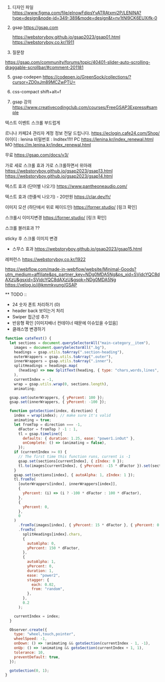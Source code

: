 1. 디자인 파일
   https://www.figma.com/file/eInowFdipsYvATRAtxmi2P/LENINA?type=design&node-id=349-389&mode=design&t=nv1tNl9CK6EUXifk-0

2. gsap
   https://gsap.com

   https://webstoryboy.github.io/gsap2023/gsap01.html
   https://webstoryboy.co.kr/1911

3. 질문창

https://gsap.com/community/forums/topic/40401-slider-auto-scrolling-draggable-scrollbar/#comment-201181

5. gsap codepen
   https://codepen.io/GreenSock/collections/?cursor=ZD0xJm89MCZwPTU=

6. css-compact
   shift+alt+f

7. gsap 강의
   https://www.creativecodingclub.com/courses/FreeGSAP3Express#sample

텍스트 이벤트
스크롤 부드럽게

르니나 카페24 관리자 계정 정보 전달 드립니다.
https://eclogin.cafe24.com/Shop/
아이디 : lenina
비밀번호 : Inditex11!!
PC https://lenina.kr/index_renewal.html
MO https://m.lenina.kr/index_renewal.html

무료 https://gsap.com/docs/v3/

가로 세로 스크롤 효과
가로 스크롤하면서 위아래
https://webstoryboy.github.io/gsap2023/gsap13.html
https://webstoryboy.github.io/gsap2023/gsap14.html

텍스트 효과 (단어별 나오기)
https://www.pantheoneaudio.com/

텍스트 효과 (한줄씩 나오기) - 20만원
https://clar.dev/fr/

이미지 모션 (하단에서 위로 페이드인)
https://forner.studio/ [링크 확인]

스크롤시 이미지변경
https://forner.studio/ [링크 확인]

스크롤 블러효과
??

sticky 후 스크롤 이미지 변경

- 스무스 효과
  https://webstoryboy.github.io/gsap2023/gsap15.html

레퍼런스
https://webstoryboy.co.kr/1922

https://webflow.com/made-in-webflow/website/Minimal-Goods?utm_medium=affiliate&ps_partner_key=NDg0MDA5Ng&ps_xid=SVjdcYQC8dAXzU&gsxid=SVjdcYQC8dAXzU&gspk=NDg0MDA5Ng
https://velog.io/@kmmkyung/GSAP

\*\* TODO ::

- 24 숫자 폰트 처리하기 (0)
- header back 보이는거 처리
- Swiper 접근성 추가
- 반응형 확인 [이미지배너 컨테이너 때문에 이슈있을 수있음]
- 클래스명 변경하기

```js
function cateTest() {
  let sections = document.querySelectorAll("main-category__item"),
    images = document.querySelectorAll(".bg"),
    headings = gsap.utils.toArray(".section-heading"),
    outerWrappers = gsap.utils.toArray(".outer"),
    innerWrappers = gsap.utils.toArray(".inner"),
    splitHeadings = headings.map(
      (heading) => new SplitText(heading, { type: "chars,words,lines", linesClass: "clip-text" })
    ),
    currentIndex = -1,
    wrap = gsap.utils.wrap(0, sections.length),
    animating;

  gsap.set(outerWrappers, { yPercent: 100 });
  gsap.set(innerWrappers, { yPercent: -100 });

  function gotoSection(index, direction) {
    index = wrap(index); // make sure it's valid
    animating = true;
    let fromTop = direction === -1,
      dFactor = fromTop ? -1 : 1,
      tl = gsap.timeline({
        defaults: { duration: 1.25, ease: "power1.inOut" },
        onComplete: () => (animating = false),
      });
    if (currentIndex >= 0) {
      // The first time this function runs, current is -1
      gsap.set(sections[currentIndex], { zIndex: 0 });
      tl.to(images[currentIndex], { yPercent: -15 * dFactor }).set(sections[currentIndex], { autoAlpha: 0 });
    }
    gsap.set(sections[index], { autoAlpha: 1, zIndex: 1 });
    tl.fromTo(
      [outerWrappers[index], innerWrappers[index]],
      {
        yPercent: (i) => (i ? -100 * dFactor : 100 * dFactor),
      },
      {
        yPercent: 0,
      },
      0
    )
      .fromTo(images[index], { yPercent: 15 * dFactor }, { yPercent: 0 }, 0)
      .fromTo(
        splitHeadings[index].chars,
        {
          autoAlpha: 0,
          yPercent: 150 * dFactor,
        },
        {
          autoAlpha: 1,
          yPercent: 0,
          duration: 1,
          ease: "power2",
          stagger: {
            each: 0.02,
            from: "random",
          },
        },
        0.2
      );

    currentIndex = index;
  }

  Observer.create({
    type: "wheel,touch,pointer",
    wheelSpeed: -1,
    onDown: () => !animating && gotoSection(currentIndex - 1, -1),
    onUp: () => !animating && gotoSection(currentIndex + 1, 1),
    tolerance: 10,
    preventDefault: true,
  });

  gotoSection(0, 1);
}
```
